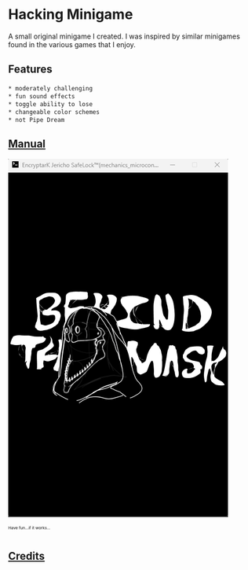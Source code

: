 Hacking Minigame
=====
A small original minigame I created. I was inspired by similar minigames found in the various games that I enjoy.

## Features
    * moderately challenging
    * fun sound effects
    * toggle ability to lose
    * changeable color schemes
    * not Pipe Dream

## [Manual](HackingMinigameManual.pdf) 

![](site/HMG_gif.gif)

<sub><sup><sup>Have fun...if it works...</sup></sup></sub>

## [Credits](credits.txt) 
